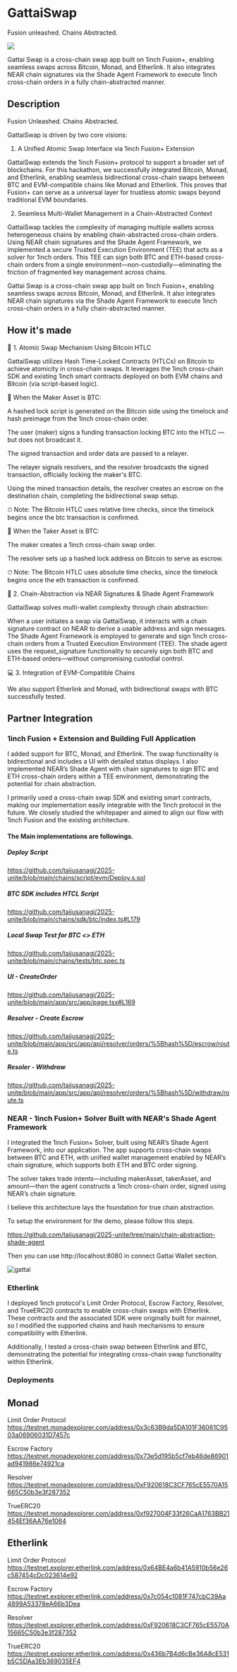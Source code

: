 # GattaiSwap

Fusion unleashed. Chains Abstracted.

![](./app/public/screenshot-1.png)

Gattai Swap is a cross-chain swap app built on 1inch Fusion+, enabling seamless swaps across Bitcoin, Monad, and Etherlink. It also integrates NEAR chain signatures via the Shade Agent Framework to execute 1inch cross-chain orders in a fully chain-abstracted manner.

## Description

Fusion Unleashed. Chains Abstracted.

GattaiSwap is driven by two core visions:

1. A Unified Atomic Swap Interface via 1inch Fusion+ Extension

GattaiSwap extends the 1inch Fusion+ protocol to support a broader set of blockchains. For this hackathon, we successfully integrated Bitcoin, Monad, and Etherlink, enabling seamless bidirectional cross-chain swaps between BTC and EVM-compatible chains like Monad and Etherlink. This proves that Fusion+ can serve as a universal layer for trustless atomic swaps beyond traditional EVM boundaries.

2. Seamless Multi-Wallet Management in a Chain-Abstracted Context

GattaiSwap tackles the complexity of managing multiple wallets across heterogeneous chains by enabling chain-abstracted cross-chain orders. Using NEAR chain signatures and the Shade Agent Framework, we implemented a secure Trusted Execution Environment (TEE) that acts as a solver for 1inch orders. This TEE can sign both BTC and ETH-based cross-chain orders from a single environment—non-custodially—eliminating the friction of fragmented key management across chains.

Gattai Swap is a cross-chain swap app built on 1inch Fusion+, enabling seamless swaps across Bitcoin, Monad, and Etherlink. It also integrates NEAR chain signatures via the Shade Agent Framework to execute 1inch cross-chain orders in a fully chain-abstracted manner.

## How it's made

🔁 1. Atomic Swap Mechanism Using Bitcoin HTLC

GattaiSwap utilizes Hash Time-Locked Contracts (HTLCs) on Bitcoin to achieve atomicity in cross-chain swaps. It leverages the 1inch cross-chain SDK and existing 1inch smart contracts deployed on both EVM chains and Bitcoin (via script-based logic).

🔹 When the Maker Asset is BTC:

A hashed lock script is generated on the Bitcoin side using the timelock and hash preimage from the 1inch cross-chain order.

The user (maker) signs a funding transaction locking BTC into the HTLC — but does not broadcast it.

The signed transaction and order data are passed to a relayer.

The relayer signals resolvers, and the resolver broadcasts the signed transaction, officially locking the maker's BTC.

Using the mined transaction details, the resolver creates an escrow on the destination chain, completing the bidirectional swap setup.

⏱ Note: The Bitcoin HTLC uses relative time checks, since the timelock begins once the btc transaction is confirmed.

🔹 When the Taker Asset is BTC:

The maker creates a 1inch cross-chain swap order.

The resolver sets up a hashed lock address on Bitcoin to serve as escrow.

⏱ Note: The Bitcoin HTLC uses absolute time checks, since the timelock begins once the eth transaction is confirmed.

🔐 2. Chain-Abstraction via NEAR Signatures & Shade Agent Framework

GattaiSwap solves multi-wallet complexity through chain abstraction:

When a user initiates a swap via GattaiSwap, it interacts with a chain signature contract on NEAR to derive a usable address and sign messages. The Shade Agent Framework is employed to generate and sign 1inch cross-chain orders from a Trusted Execution Environment (TEE). The shade agent uses the request_signature functionality to securely sign both BTC and ETH-based orders—without compromising custodial control.

💻 3. Integration of EVM-Compatible Chains

We also support Etherlink and Monad, with bidirectional swaps with BTC successfully tested.

## Partner Integration

### 1inch Fusion + Extension and Building Full Application

I added support for BTC, Monad, and Etherlink. The swap functionality is bidirectional and includes a UI with detailed status displays. I also implemented NEAR’s Shade Agent with chain signatures to sign BTC and ETH cross-chain orders within a TEE environment, demonstrating the potential for chain abstraction.

I primarily used a cross-chain swap SDK and existing smart contracts, making our implementation easily integrable with the 1inch protocol in the future. We closely studied the whitepaper and aimed to align our flow with 1inch Fusion and the existing architecture.

#### The Main implementations are followings.

##### Deploy Script

https://github.com/taijusanagi/2025-unite/blob/main/chains/script/evm/Deploy.s.sol

##### BTC SDK includes HTCL Script

https://github.com/taijusanagi/2025-unite/blob/main/chains/sdk/btc/index.ts#L179

##### Local Swap Test for BTC <> ETH

https://github.com/taijusanagi/2025-unite/blob/main/chains/tests/btc.spec.ts

##### UI - CreateOrder

https://github.com/taijusanagi/2025-unite/blob/main/app/src/app/page.tsx#L169

##### Resolver - Create Escrow

https://github.com/taijusanagi/2025-unite/blob/main/app/src/app/api/resolver/orders/%5Bhash%5D/escrow/route.ts

##### Resoler - Withdraw

https://github.com/taijusanagi/2025-unite/blob/main/app/src/app/api/resolver/orders/%5Bhash%5D/withdraw/route.ts

### NEAR - 1inch Fusion+ Solver Built with NEAR's Shade Agent Framework

I integrated the 1inch Fusion+ Solver, built using NEAR’s Shade Agent Framework, into our application. The app supports cross-chain swaps between BTC and ETH, with unified wallet management enabled by NEAR’s chain signature, which supports both ETH and BTC order signing.

The solver takes trade intents—including makerAsset, takerAsset, and amount—then the agent constructs a 1inch cross-chain order, signed using NEAR’s chain signature.

I believe this architecture lays the foundation for true chain abstraction.

To setup the environment for the demo, please follow this steps.

https://github.com/taijusanagi/2025-unite/tree/main/chain-abstraction-shade-agent

Then you can use http://localhost:8080 in connect Gattai Wallet section.

![gattai](./app/public/gattai.png)

### Etherlink

I deployed 1inch protocol's Limit Order Protocol, Escrow Factory, Resolver, and TrueERC20 contracts to enable cross-chain swaps with Etherlink. These contracts and the associated SDK were originally built for mainnet, so I modified the supported chains and hash mechanisms to ensure compatibility with Etherlink.

Additionally, I tested a cross-chain swap between Etherlink and BTC, demonstrating the potential for integrating cross-chain swap functionality within Etherlink.

### Deployments

## Monad

Limit Order Protocol
https://testnet.monadexplorer.com/address/0x3c63B9da5DA101F36061C9503a06906031D7457c

Escrow Factory
https://testnet.monadexplorer.com/address/0x73e5d195b5cf7eb46de86901ad941986e74921ca

Resolver
https://testnet.monadexplorer.com/address/0xF920618C3CF765cE5570A15665C50b3e3f287352

TrueERC20
https://testnet.monadexplorer.com/address/0xf927004F33f26CaA1763BB21454Ef36AA76e1064

## Etherlink

Limit Order Protocol
https://testnet.explorer.etherlink.com/address/0x64BE4a6b41A5910b56e26c587454cDc023614e92

Escrow Factory
https://testnet.explorer.etherlink.com/address/0x7c054c1081F747cbC39Aa4899A53378eA66b3Dea

Resolver
https://testnet.explorer.etherlink.com/address/0xF920618C3CF765cE5570A15665C50b3e3f287352

TrueERC20
https://testnet.explorer.etherlink.com/address/0x436b7B4d6cBe36A8cE531b5C5DAa3Eb369035EF4
